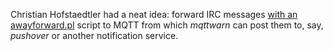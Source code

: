 Christian Hofstaedtler had a neat idea: forward IRC messages [with an awayforward.pl](https://gist.github.com/zeha/11387703) script to MQTT from which _mqttwarn_ can post them to, say, _pushover_ or another notification service.